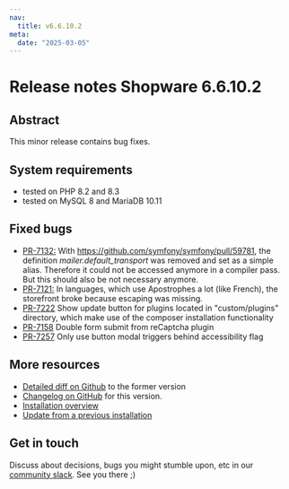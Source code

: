 ```yaml
---
nav:
  title: v6.6.10.2
meta:
  date: "2025-03-05"
---
```


# Release notes Shopware 6.6.10.2

## Abstract

This minor release contains bug fixes.

## System requirements

* tested on PHP 8.2 and 8.3
* tested on MySQL 8 and MariaDB 10.11

## Fixed bugs

* [PR-7132:](https://github.com/shopware/shopware/pull/7132) With https://github.com/symfony/symfony/pull/59781, the definition *mailer.default_transport* was removed and set as a simple alias. Therefore it could not be accessed anymore in a compiler pass. But this should also be not necessary anymore.
* [PR-7121:](https://github.com/shopware/shopware/pull/7121) In languages, which use Apostrophes a lot (like French), the storefront broke because escaping was missing.
* [PR-7222](https://github.com/shopware/shopware/pull/7222) Show update button for plugins located in "custom/plugins" directory, which make use of the composer installation functionality
* [PR-7158](https://github.com/shopware/shopware/pull/7158) Double form submit from reCaptcha plugin
* [PR-7257](https://github.com/shopware/shopware/pull/7257) Only use button modal triggers behind accessibility flag

## More resources

* [Detailed diff on Github](https://github.com/shopware/shopware/compare/v6.6.10.1...v6.6.10.2) to the former version
* [Changelog on GitHub](https://github.com/shopware/shopware/blob/v6.6.10.2/CHANGELOG.md) for this version.
* [Installation overview](https://developer.shopware.com/docs/guides/installation/)
* [Update from a previous installation](https://developer.shopware.com/docs/guides/installation/template.html#update-shopware)

## Get in touch

Discuss about decisions, bugs you might stumble upon, etc in our [community slack](https://slack.shopware.com). See you there ;)
